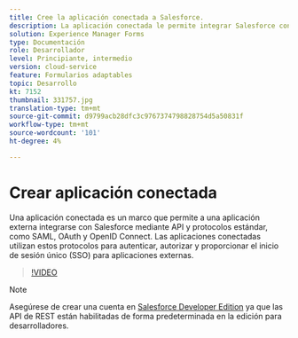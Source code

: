 ```yaml
---
title: Cree la aplicación conectada a Salesforce.
description: La aplicación conectada le permite integrar Salesforce con aplicaciones de terceros, como AEM Forms, con Salesforce.
solution: Experience Manager Forms
type: Documentación
role: Desarrollador
level: Principiante, intermedio
version: cloud-service
feature: Formularios adaptables
topic: Desarrollo
kt: 7152
thumbnail: 331757.jpg
translation-type: tm+mt
source-git-commit: d9799acb28dfc3c9767374798828754d5a50831f
workflow-type: tm+mt
source-wordcount: '101'
ht-degree: 4%

---
```



# Crear aplicación conectada

Una aplicación conectada es un marco que permite a una aplicación externa integrarse con Salesforce mediante API y protocolos estándar, como SAML, OAuth y OpenID Connect. Las aplicaciones conectadas utilizan estos protocolos para autenticar, autorizar y proporcionar el inicio de sesión único (SSO) para aplicaciones externas.

>[!VIDEO](https://video.tv.adobe.com/v/331757?quality=12&learn=on)

>[!NOTE]
>Asegúrese de crear una cuenta en [Salesforce Developer Edition](https://developer.salesforce.com/signup) ya que las API de REST están habilitadas de forma predeterminada en la edición para desarrolladores.
